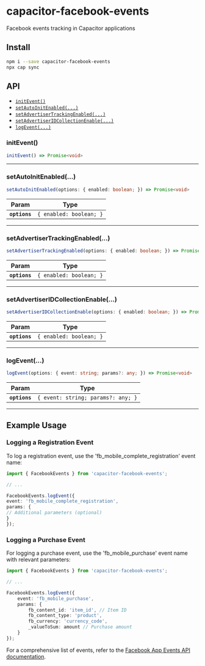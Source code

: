 # capacitor-facebook-events

Facebook events tracking in Capacitor applications

## Install

```bash
npm i --save capacitor-facebook-events
npx cap sync
```

## API

<docgen-index>

* [`initEvent()`](#initevent)
* [`setAutoInitEnabled(...)`](#setautoinitenabled)
* [`setAdvertiserTrackingEnabled(...)`](#setadvertisertrackingenabled)
* [`setAdvertiserIDCollectionEnable(...)`](#setadvertiseridcollectionenable)
* [`logEvent(...)`](#logevent)

</docgen-index>

<docgen-api>
<!--Update the source file JSDoc comments and rerun docgen to update the docs below-->

### initEvent()

```typescript
initEvent() => Promise<void>
```

--------------------


### setAutoInitEnabled(...)

```typescript
setAutoInitEnabled(options: { enabled: boolean; }) => Promise<void>
```

| Param         | Type                               |
| ------------- | ---------------------------------- |
| **`options`** | <code>{ enabled: boolean; }</code> |

--------------------


### setAdvertiserTrackingEnabled(...)

```typescript
setAdvertiserTrackingEnabled(options: { enabled: boolean; }) => Promise<void>
```

| Param         | Type                               |
| ------------- | ---------------------------------- |
| **`options`** | <code>{ enabled: boolean; }</code> |

--------------------


### setAdvertiserIDCollectionEnable(...)

```typescript
setAdvertiserIDCollectionEnable(options: { enabled: boolean; }) => Promise<void>
```

| Param         | Type                               |
| ------------- | ---------------------------------- |
| **`options`** | <code>{ enabled: boolean; }</code> |

--------------------


### logEvent(...)

```typescript
logEvent(options: { event: string; params?: any; }) => Promise<void>
```

| Param         | Type                                          |
| ------------- | --------------------------------------------- |
| **`options`** | <code>{ event: string; params?: any; }</code> |

--------------------

</docgen-api>

## Example Usage

### Logging a Registration Event
To log a registration event, use the 'fb_mobile_complete_registration' event name:

```typescript
import { FacebookEvents } from 'capacitor-facebook-events';

// ...

FacebookEvents.logEvent({
event: 'fb_mobile_complete_registration',
params: {
// Additional parameters (optional)
}
});
```

### Logging a Purchase Event
For logging a purchase event, use the 'fb_mobile_purchase' event name with relevant parameters:

```typescript
import { FacebookEvents } from 'capacitor-facebook-events';

// ...

FacebookEvents.logEvent({
    event: 'fb_mobile_purchase',
    params: {
        fb_content_id: 'item_id', // Item ID
        fb_content_type: 'product',
        fb_currency: 'currency_code',
        _valueToSum: amount // Purchase amount
    }
});
```

For a comprehensive list of events, refer to the [Facebook App Events API documentation](https://developers.facebook.com/docs/marketing-api/app-event-api/).
